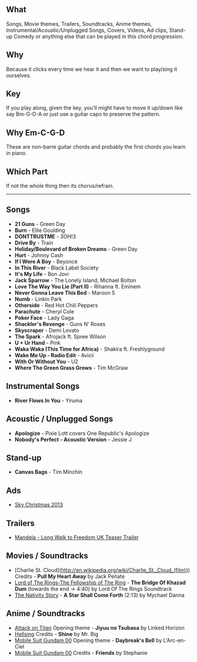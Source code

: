 ## What
Songs, Movie themes, Trailers, Soundtracks, Anime themes, Instrumental/Acoustic/Unplugged Songs, Covers, Videos, Ad clips, Stand-up Comedy or anything else that can be played in this chord progression.

## Why
Because it clicks every time we hear it and then we want to play/sing it ourselves.

## Key
If you play along, given the key, you'll might have to move it up/down like say Bm-G-D-A or just use a guitar capo to preserve the pattern.

## Why Em-C-G-D
These are non-barre guitar chords and probably the first chords you learn in piano.

## Which Part
If not the whole thing then its chorus/refrain.


***


## Songs
* **21 Guns** - Green Day
* **Burn** - Ellie Goulding
* **DONTTRUSTME** - 3OH!3
* **Drive By** - Train
* **Holiday/Boulevard of Broken Dreams** - Green Day
* **Hurt** - Johnny Cash
* **If I Were A Boy** - Beyoncé
* **In This River** - Black Label Society
* **It's My Life** - Bon Jovi
* **Jack Sparrow** - The Lonely Island, Michael Bolton
* **Love The Way You Lie (Part II)** - Rihanna ft. Eminem
* **Never Gonna Leave This Bed** - Maroon 5
* **Numb** - Linkin Park
* **Otherside** - Red Hot Chili Peppers
* **Parachute** - Cheryl Cole
* **Poker Face** - Lady Gaga
* **Shackler's Revenge** - Guns N' Roses
* **Skyscraper** - Demi Lovato
* **The Spark** - Afrojack ft. Spree Wilson
* **U + Ur Hand** - Pink
* **Waka Waka (This Time for Africa)** - Shakira ft. Freshlyground
* **Wake Me Up - Radio Edit** - Avicii
* **With Or Without You** - U2
* **Where The Green Grass Grows** - Tim McGraw

## Instrumental Songs
* **River Flows In You** - Yiruma

## Acoustic / Unplugged Songs
* **Apologize** - Pixie Lott covers One Republic's Apologize
* **Nobody's Perfect - Acoustic Version** - Jessie J

## Stand-up
* **Canvas Bags** - Tim Minchin

## Ads
* [Sky Christmas 2013](http://www.youtube.com/watch?v=r4TkSg8F2do)

## Trailers
* [Mandela - Long Walk to Freedom UK Teaser Trailer](http://www.youtube.com/watch?v=R5Az3bOwrz8)

## Movies / Soundtracks
* [Charlie St. Cloud](http://en.wikipedia.org/wiki/Charlie_St._Cloud_(film\)) Credits - **Pull My Heart Away** by Jack Peñate
* [Lord of The Rings-The Fellowship of The Ring](http://en.wikipedia.org/wiki/The_Lord_of_the_Rings:_The_Fellowship_of_the_Ring) - **The Bridge Of Khazad Dum** (towards the end -> 4:40) by Lord Of The Rings Soundtrack
* [The Nativity Story](http://en.wikipedia.org/wiki/The_Nativity_Story) - **A Star Shall Come Forth** (2:13) by Mychael Danna

## Anime / Soundtracks
* [Attack on Titan](http://en.wikipedia.org/wiki/Attack_on_Titan) Opening theme - **Jiyuu no Tsubasa** by Linked Horizon
* [Hellsing](http://en.wikipedia.org/wiki/Hellsing) Credits - **Shine** by Mr. Big
* [Mobile Suit Gundam 00](http://en.wikipedia.org/wiki/Mobile_Suit_Gundam_00) Opening theme - **Daybreak's Bell** by L'Arc-en-Ciel
* [Mobile Suit Gundam 00](http://en.wikipedia.org/wiki/Mobile_Suit_Gundam_00) Credits - **Friends** by Stephanie
